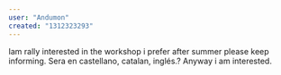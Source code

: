 ```yaml
---
user: "Andumon"
created: "1312323293"
---
```


Iam rally interested in the workshop i prefer after summer please keep informing.  Sera en castellano,  catalan,  inglés.? Anyway i am interested. 
